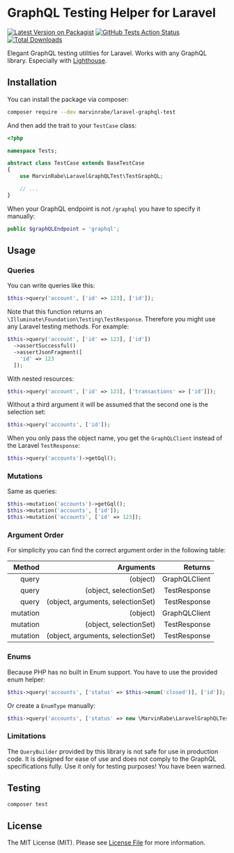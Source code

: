 # GraphQL Testing Helper for Laravel

[![Latest Version on Packagist](https://img.shields.io/packagist/v/marvinrabe/laravel-graphql-test.svg?style=flat-square)](https://packagist.org/packages/marvinrabe/laravel-graphql-test)
[![GitHub Tests Action Status](https://img.shields.io/github/workflow/status/marvinrabe/laravel-graphql-test/Tests?label=tests)](https://github.com/marvinrabe/laravel-graphql-test/actions?query=workflow%3ATests+branch%3Amaster)
[![Total Downloads](https://img.shields.io/packagist/dt/marvinrabe/laravel-graphql-test.svg?style=flat-square)](https://packagist.org/packages/marvinrabe/laravel-graphql-test)

Elegant GraphQL testing utilities for Laravel. Works with any GraphQL library. Especially with [Lighthouse](https://lighthouse-php.com/).

## Installation

You can install the package via composer:

```bash
composer require --dev marvinrabe/laravel-graphql-test
```

And then add the trait to your `TestCase` class:

```php
<?php

namespace Tests;

abstract class TestCase extends BaseTestCase
{
    use MarvinRabe\LaravelGraphQLTest\TestGraphQL;

    // ...
}
```

When your GraphQL endpoint is not `/graphql` you have to specify it manually:

````php
public $graphQLEndpoint = 'graphql';
````

## Usage

### Queries

You can write queries like this:

```php
$this->query('account', ['id' => 123], ['id']);
```

Note that this function returns an `\Illuminate\Foundation\Testing\TestResponse`. Therefore you might use any Laravel testing methods. For example:

```php
$this->query('account', ['id' => 123], ['id'])
  ->assertSuccessful()
  ->assertJsonFragment([
    'id' => 123
  ]);
```

With nested resources:

```php
$this->query('account', ['id' => 123], ['transactions' => ['id']]);
```

Without a third argument it will be assumed that the second one is the selection set:

```php
$this->query('accounts', ['id']);
```

When you only pass the object name, you get the `GraphQLClient` instead of the Laravel `TestResponse`:

```php
$this->query('accounts')->getGql();
```

### Mutations

Same as queries: 

```php
$this->mutation('accounts')->getGql();
$this->mutation('accounts', ['id']);
$this->mutation('accounts', ['id' => 123]); 
```

### Argument Order

For simplicity you can find the correct argument order in the following table:

|   Method |                         Arguments |       Returns |
|---------:|----------------------------------:|--------------:|
| query    | (object)                          | GraphQLClient |
| query    | (object, selectionSet)            | TestResponse  |
| query    | (object, arguments, selectionSet) | TestResponse  |
| mutation | (object)                          | GraphQLClient |
| mutation | (object, selectionSet)            | TestResponse  |
| mutation | (object, arguments, selectionSet) | TestResponse  |

### Enums

Because PHP has no built in Enum support. You have to use the provided enum helper:

```php
$this->query('accounts', ['status' => $this->enum('closed')], ['id']);
```

Or create a `EnumType` manually:

```php
$this->query('accounts', ['status' => new \MarvinRabe\LaravelGraphQLTest\Scalars\EnumType('closed')], ['id']);
```

### Limitations

The `QueryBuilder` provided by this library is not safe for use in production code. It is designed for ease of use and does not comply to the GraphQL specifications fully. Use it only for testing purposes! You have been warned.

## Testing

``` bash
composer test
```

## License

The MIT License (MIT). Please see [License File](LICENSE.md) for more information.
